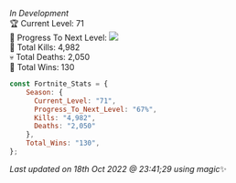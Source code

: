 
  *In Development*<br>
  🏆 Current Level: 71<br>
  🎉 Progress To Next Level: ![](https://geps.dev/progress/67)<br>
  🎯 Total Kills: 4,982<br>
  💀 Total Deaths: 2,050<br>
  👑 Total Wins: 130<br>
```js
const Fortnite_Stats = {
    Season: {    
      Current_Level: "71",
      Progress_To_Next_Level: "67%",
      Kills: "4,982",
      Deaths: "2,050"
    },
    Total_Wins: "130",
}; 
```

<!-- Last updated on Tue Oct 18 2022 23:41:29 GMT+0000 (Coordinated Universal Time) ;-;-->
<i>Last updated on 18th Oct 2022 @ 23:41;29 using magic</i>✨